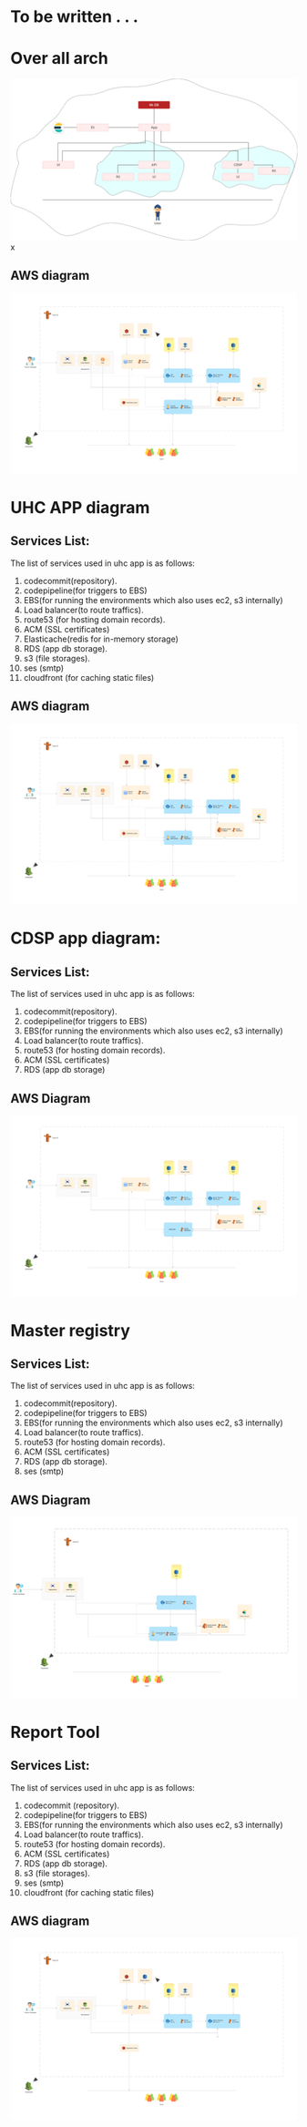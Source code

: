 # To be written . . .  

# Over all arch
![alt text](../assets/over-all-service.png "over-all architecture")x
## AWS diagram 
![alt text](../assets/over-all.jpg "over-all architecture")

#  UHC APP diagram  
## Services List:
The list of services used in uhc app is as follows:
1. codecommit(repository).
2. codepipeline(for triggers to EBS)
3. EBS(for running the environments which also uses ec2, s3 internally)
4. Load balancer(to route traffics).
5. route53 (for hosting domain records).
6. ACM (SSL certificates)
7. Elasticache(redis for in-memory storage)
8. RDS (app db storage).
9. s3 (file storages).
10. ses (smtp)
11. cloudfront (for caching static files)


## AWS diagram  
![alt text](../assets/over-all.jpg "over-all architecture")

# CDSP app diagram:  
## Services List:
The list of services used in uhc app is as follows:
1. codecommit(repository).
2. codepipeline(for triggers to EBS)
3. EBS(for running the environments which also uses ec2, s3 internally)
4. Load balancer(to route traffics).
5. route53 (for hosting domain records).
6. ACM (SSL certificates)
7. RDS (app db storage)

## AWS Diagram
![alt text](../assets/cdsp-arch.png "Master registrr arch image")

#  Master registry  
## Services List:
The list of services used in uhc app is as follows:
1. codecommit(repository).
2. codepipeline(for triggers to EBS)
3. EBS(for running the environments which also uses ec2, s3 internally)
4. Load balancer(to route traffics).
5. route53 (for hosting domain records).
6. ACM (SSL certificates)
7. RDS (app db storage).
8.  ses (smtp)


## AWS Diagram

![alt text](../assets/mr-arch.png "master registry arch")

#  Report Tool 
## Services List:
The list of services used in uhc app is as follows:
1. codecommit (repository).
2. codepipeline(for triggers to EBS)
3. EBS(for running the environments which also uses ec2, s3 internally)
4. Load balancer(to route traffics).
5. route53 (for hosting domain records).
6. ACM (SSL certificates)
7. RDS (app db storage).
8. s3 (file storages).
9. ses (smtp)
10. cloudfront (for caching static files)

## AWS diagram

![alt text](../assets/report-arch.png "report-tool-arch")